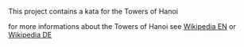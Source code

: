 This project contains a kata for the Towers of Hanoi

for more informations about the Towers of Hanoi see [Wikipedia EN](http://en.wikipedia.org/wiki/Towers_of_hanoi) or [Wikipedia DE](http://de.wikipedia.org/wiki/T%C3%BCrme_von_Hanoi)